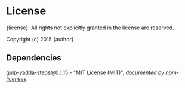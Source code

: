# License

{license}. All rights not explicitly granted in the license are reserved.

Copyright (c) 2015 {author}

## Dependencies
[gulp-yadda-steps@0.1.15](&quot;https://github.com/Cellarise/gulp-yadda-steps&quot;) - &quot;MIT License (MIT)&quot;, 
*documented by [npm-licenses](http://github.com/AceMetrix/npm-license.git)*.
